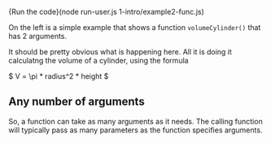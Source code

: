 {Run the code}(node run-user.js 1-intro/example2-func.js)

On the left is a simple example that shows a function `volumeCylinder()` that has 2 arguments.

It should be pretty obvious what is happening here. All it is doing it calculatng the volume of a cylinder, using the formula

$
V = \pi * radius^2 * height
$

## Any number of arguments
So, a function can take as many arguments as it needs. The calling function will typically pass as many parameters as the function specifies arguments.

